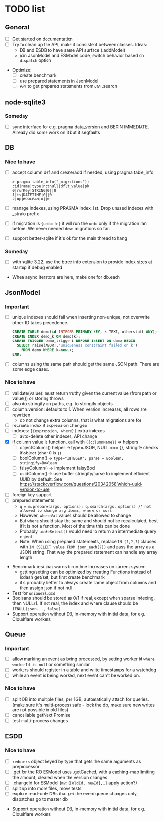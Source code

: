# TODO list

## General

- [ ] Get started on documentation
- [ ] Try to clean up the API, make it consistent between classes. Ideas:
  - DB and ESDB to have same API surface (.addModel)
  - join JsonModel and ESModel code, switch behavior based on `dispatch` option
- Optimize:
  - [ ] create benchmark
  - [ ] use prepared statements in JsonModel
  - [ ] API to get prepared statements from JM .search

## node-sqlite3

### Someday

- [ ] sync interface for e.g. pragma data_version and BEGIN IMMEDIATE. Already did some work on it but it segfaults

## DB

### Nice to have

- [ ] accept column def and create/add if needed, using pragma table_info

  ```text
  > pragma table_info("_migrations");
  cid|name|type|notnull|dflt_value|pk
  0|runKey|STRING|0||0
  1|ts|DATETIME|0||0
  2|up|BOOLEAN|0||0
  ```

- [ ] manage indexes, using PRAGMA index_list. Drop unused indexes with \_strato prefix
- [ ] if migration is `{undo:fn}` it will run the `undo` only if the migration ran before. We never needed `down` migrations so far.
- [ ] support better-sqlite if it's ok for the main thread to hang

### Someday

- [ ] with sqlite 3.22, use the btree info extension to provide index sizes at startup if debug enabled
- When async iterators are here, make one for db.each

## JsonModel

### Important

- [ ] unique indexes should fail when inserting non-unique, not overwrite other. ID takes precedence.

  ```sql
  CREATE TABLE demo(id INTEGER PRIMARY KEY, k TEXT, otherstuff ANY);
  CREATE INDEX demo_k ON demo(k);
  CREATE TRIGGER demo_trigger1 BEFORE INSERT ON demo BEGIN
    SELECT raise(ABORT,'uniqueness constraint failed on k')
      FROM demo WHERE k=new.k;
  END;
  ```

- [ ] columns using the same path should get the same JSON path. There are some edge cases.

### Nice to have

- [ ] validate(value): must return truthy given the current value (from path or value()) or storing throws
- [ ] also do stringify on paths, e.g. to stringify objects
- [ ] column.version: defaults to 1. When version increases, all rows are rewritten
  - do not change extra columns, that is what migrations are for
- [ ] recreate index if expression changes
- [ ] indexes: `[{expression, where}]` extra indexes
  - [ ] auto-delete other indexes, API change
- [x] if column value is function, call with `({columnName})` => helpers
  - [ ] objectColumn() helper -> type=JSON, NULL === {}, stringify checks if object (char 0 is `{`)
  - [ ] boolColumn() -> `type="INTEGER"; parse = Boolean; stringify=Boolean`
  - [ ] falsyColumn() -> implement falsyBool
  - [ ] uuidColumn() -> use buffer stringify/parse to implement efficient UUID by default. See https://stackoverflow.com/questions/20342058/which-uuid-version-to-use
- [ ] foreign key support
- [ ] prepared statements
  - `q = m.prepare(args, options); q.search(args, options) // not allowed to change arg items, where or sort`
  - However, `whereVal` values should be allowed to change
  - But `where` should stay the same and should not be recalculated, best if it is not a function. Most of the time this can be done
  - Probably `.makeSelect()` would need to return an intermediate query object
  - Note: When using prepared statements, replace `IN (?,?,?)` clauses with `IN (SELECT value FROM json_each(?))` and pass the array as a JSON string. That way the prepared statement can handle any array length
- Benchmark test that warns if runtime increases on current system
  - getting/setting can be optimized by creating Functions instead of lodash get/set, but first create benchmark
  - it's probably better to always create same object from columns and then assign json if not null
- Test for `uniqueSlugId`
- Booleans should be stored as 0/1 if real, except when sparse indexing, then NULL/1. If not real, the index and where clause should be `IFNULL(json..., false)`
- Support operation without DB, in-memory with initial data, for e.g. Cloudflare workers

## Queue

### Important

- [ ] allow marking an event as being processed, by setting worker id `where workerId is null` or something similar
- [ ] workers should register in a table and write timestamps for a watchdog
- [ ] while an event is being worked, next event can't be worked on.

### Nice to have

- [ ] split DB into multiple files, per 1GB, automatically attach for queries. (make sure it's multi-process safe - lock the db, make sure new writes are not possible in old files)
- [ ] cancellable getNext Promise
- [ ] test multi-process changes

## ESDB

### Nice to have

- [ ] `reducers` object keyed by type that gets the same arguments as preprocessor
- [ ] .get for the RO ESModel uses .getCached, with a caching-map limiting the amount, cleared when the version changes
- [ ] .changeId for ESModel (`mv:[[oldId, newId],…]` apply action?)
- [ ] split up into more files, move tests
- [ ] explore read-only DBs that get the event queue changes only, dispatches go to master db
- Support operation without DB, in-memory with initial data, for e.g. Cloudflare workers
